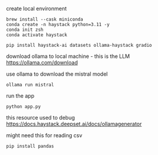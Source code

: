 create local environment

```
brew install --cask miniconda
conda create -n haystack python=3.11 -y
conda init zsh
conda activate haystack
```

```
pip install haystack-ai datasets ollama-haystack gradio
```
download ollama to local machine - this is the LLM https://ollama.com/download 


use ollama to download the mistral model
```
ollama run mistral 
```

run the app
```
python app.py
```

this resource used to debug
https://docs.haystack.deepset.ai/docs/ollamagenerator


might need this for reading csv
```
pip install pandas
```